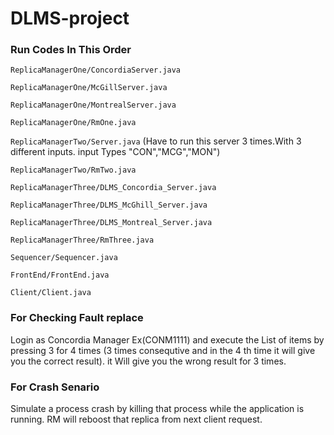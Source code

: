 # DLMS-project

### Run Codes In This Order

`ReplicaManagerOne/ConcordiaServer.java`

`ReplicaManagerOne/McGillServer.java`

`ReplicaManagerOne/MontrealServer.java`

`ReplicaManagerOne/RmOne.java`

`ReplicaManagerTwo/Server.java` (Have to run this server 3 times.With 3 different inputs. input Types "CON","MCG","MON")

`ReplicaManagerTwo/RmTwo.java`

`ReplicaManagerThree/DLMS_Concordia_Server.java`

`ReplicaManagerThree/DLMS_McGhill_Server.java`

`ReplicaManagerThree/DLMS_Montreal_Server.java`

`ReplicaManagerThree/RmThree.java`

`Sequencer/Sequencer.java`

`FrontEnd/FrontEnd.java`

`Client/Client.java`




### For Checking Fault replace 
Login as Concordia Manager Ex(CONM1111) and execute the List of items by pressing 3 for 4 times (3 times consequtive and in the 4 th time it will give you the correct result). it Will give you the wrong result for 3 times.

### For Crash Senario
Simulate a process crash by killing that process while the application is running. RM will reboost that replica from next client request.


